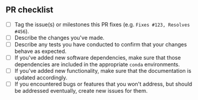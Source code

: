 <!--

Many thanks for contributing to Arcadia-Science/2024-chelicerate-phylogenomics!

Please fill in the appropriate checklist below (delete whatever is not relevant).
These are the most common things requested on pull requests (PRs).

-->

## PR checklist

- [ ] Tag the issue(s) or milestones this PR fixes (e.g. `Fixes #123, Resolves #456`).
- [ ] Describe the changes you've made.
- [ ] Describe any tests you have conducted to confirm that your changes behave as expected.
- [ ] If you've added new software dependencies, make sure that those dependencies are included in the appropriate `conda` environments.
- [ ] If you've added new functionality, make sure that the documentation is updated accordingly.
- [ ] If you encountered bugs or features that you won't address, but should be addressed eventually, create new issues for them.
